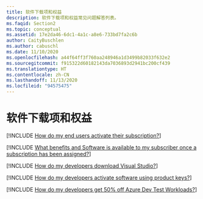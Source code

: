 ```yaml
---
title: 软件下载项和权益
description: 软件下载项和权益常见问题解答列表。
ms.faqid: Section2
ms.topic: conceptual
ms.assetid: 17e2da46-6dc1-4a1c-a8e6-733bd7fa2c6b
author: CaityBuschlen
ms.author: cabuschl
ms.date: 11/10/2020
ms.openlocfilehash: a44f64ff3f760aa248946a1d3499b82033f632e2
ms.sourcegitcommit: f915322d60182143da7036893d2941bc200cf439
ms.translationtype: HT
ms.contentlocale: zh-CN
ms.lasthandoff: 11/13/2020
ms.locfileid: "94575475"
---
```

# <a name="software-downloads-and-benefits"></a>软件下载项和权益

[!INCLUDE [How do my end users activate their subscription?](includes/activate-subscriptions.md)]

[!INCLUDE [What benefits and Software is available to my subscriber once a subscription has been assigned?](includes/available-benefits.md)]

[!INCLUDE [How do my developers download Visual Studio?](includes/download-visual-studio.md)]

[!INCLUDE [How do my developers activate software using product keys?](includes/activate-with-product-keys.md)]

[!INCLUDE [How do my developers get 50% off Azure Dev Test Workloads?](includes/azure-dev-test-discount.md)]
